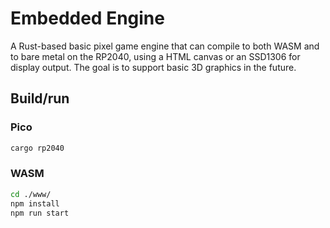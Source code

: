 # Embedded Engine

A Rust-based basic pixel game engine that can compile to both WASM and to bare metal on the RP2040, using a HTML canvas or an SSD1306 for display output. The goal is to support basic 3D graphics in the future.

## Build/run

### Pico

```bash
cargo rp2040
```

### WASM

```bash
cd ./www/
npm install
npm run start
```
